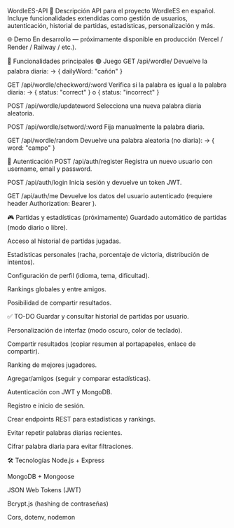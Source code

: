 WordleES-API
🧩 Descripción
API para el proyecto WordleES en español.
Incluye funcionalidades extendidas como gestión de usuarios, autenticación, historial de partidas, estadísticas, personalización y más.

🌐 Demo
En desarrollo — próximamente disponible en producción (Vercel / Render / Railway / etc.).

📌 Funcionalidades principales
🟢 Juego
GET /api/wordle/
Devuelve la palabra diaria:
→ { dailyWord: "cañón" }

GET /api/wordle/checkword/:word
Verifica si la palabra es igual a la palabra diaria:
→ { status: "correct" } o { status: "incorrect" }

POST /api/wordle/updateword
Selecciona una nueva palabra diaria aleatoria.

POST /api/wordle/setword/:word
Fija manualmente la palabra diaria.

GET /api/wordle/random
Devuelve una palabra aleatoria (no diaria):
→ { word: "campo" }

🔐 Autenticación
POST /api/auth/register
Registra un nuevo usuario con username, email y password.

POST /api/auth/login
Inicia sesión y devuelve un token JWT.

GET /api/auth/me
Devuelve los datos del usuario autenticado (requiere header Authorization: Bearer <token>).

🎮 Partidas y estadísticas (próximamente)
Guardado automático de partidas (modo diario o libre).

Acceso al historial de partidas jugadas.

Estadísticas personales (racha, porcentaje de victoria, distribución de intentos).

Configuración de perfil (idioma, tema, dificultad).

Rankings globales y entre amigos.

Posibilidad de compartir resultados.

✅ TO-DO
 Guardar y consultar historial de partidas por usuario.

 Personalización de interfaz (modo oscuro, color de teclado).

 Compartir resultados (copiar resumen al portapapeles, enlace de compartir).

 Ranking de mejores jugadores.

 Agregar/amigos (seguir y comparar estadísticas).

 Autenticación con JWT y MongoDB.

 Registro e inicio de sesión.

 Crear endpoints REST para estadísticas y rankings.

 Evitar repetir palabras diarias recientes.

 Cifrar palabra diaria para evitar filtraciones.

🛠️ Tecnologías
Node.js + Express

MongoDB + Mongoose

JSON Web Tokens (JWT)

Bcrypt.js (hashing de contraseñas)

Cors, dotenv, nodemon

